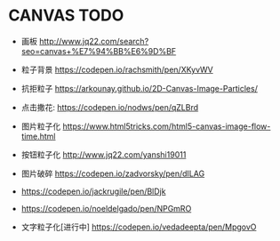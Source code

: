 # CANVAS TODO

- 画板  http://www.jq22.com/search?seo=canvas+%E7%94%BB%E6%9D%BF

- 粒子背景 https://codepen.io/rachsmith/pen/XKyvWV
- 抗拒粒子 https://arkounay.github.io/2D-Canvas-Image-Particles/

- 点击撒花: https://codepen.io/nodws/pen/qZLBrd

- 图片粒子化 https://www.html5tricks.com/html5-canvas-image-flow-time.html
- 按钮粒子化 http://www.jq22.com/yanshi19011
- 图片破碎 https://codepen.io/zadvorsky/pen/dILAG
- https://codepen.io/jackrugile/pen/BlDjk
- https://codepen.io/noeldelgado/pen/NPGmRO

- 文字粒子化[进行中]  https://codepen.io/vedadeepta/pen/MpgovO
